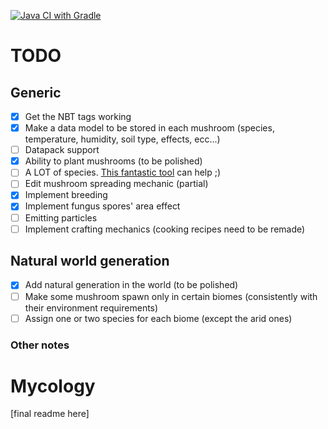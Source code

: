 [![Java CI with Gradle](https://github.com/DonSimonetti/MycologyMC/actions/workflows/gradle.yml/badge.svg)](https://github.com/DonSimonetti/MycologyMC/actions/workflows/gradle.yml)

# TODO
## Generic
- [X] Get the NBT tags working
- [X] Make a data model to be stored in each mushroom (species, temperature, humidity, soil type, effects, ecc...)
- [ ] Datapack support
- [X] Ability to plant mushrooms (to be polished)
- [ ] A LOT of species. [This fantastic tool](https://github.com/SimoMett/mushroom_renderer) can help ;)
- [ ] Edit mushroom spreading mechanic (partial)
- [X] Implement breeding
- [X] Implement fungus spores' area effect
- [ ] Emitting particles
- [ ] Implement crafting mechanics (cooking recipes need to be remade)
## Natural world generation
- [X] Add natural generation in the world (to be polished)
- [ ] Make some mushroom spawn only in certain biomes (consistently with their environment requirements)
- [ ] Assign one or two species for each biome (except the arid ones)
### Other notes

# Mycology
[final readme here]
